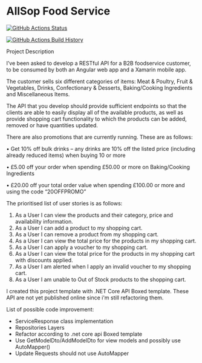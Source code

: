 # AllSop Food Service

[![GitHub Actions Status](https://github.com/Username/Project/workflows/Build/badge.svg?branch=main)](https://github.com/Username/Project/actions)

[![GitHub Actions Build History](https://buildstats.info/github/chart/Username/Project?branch=main&includeBuildsFromPullRequest=false)](https://github.com/Username/Project/actions)

Project Description

I’ve been asked to develop a RESTful API for a B2B foodservice customer, to be consumed by both an Angular web app and a Xamarin mobile app.

The customer sells six different categories of items: Meat & Poultry, Fruit & Vegetables, Drinks, Confectionary & Desserts, Baking/Cooking Ingredients and Miscellaneous Items.

The API that you develop should provide sufficient endpoints so that the clients are able to easily display all of the available products, as well as provide shopping cart functionality to which the products can be added, removed or have quantities updated.


There are also promotions that are currently running. These are as follows:

• Get 10% off bulk drinks – any drinks are 10% off the listed price (including already reduced items) when buying 10 or more

• £5.00 off your order when spending £50.00 or more on Baking/Cooking Ingredients

• £20.00 off your total order value when spending £100.00 or more and using the code “20OFFPROMO”


The prioritised list of user stories is as follows:
1. As a User I can view the products and their category, price and availability information.
2. As a User I can add a product to my shopping cart.
3. As a User I can remove a product from my shopping cart.
4. As a User I can view the total price for the products in my shopping cart.
5. As a User I can apply a voucher to my shopping cart.
6. As a User I can view the total price for the products in my shopping cart with discounts applied.
7. As a User I am alerted when I apply an invalid voucher to my shopping cart.
8. As a User I am unable to Out of Stock products to the shopping cart.



I created this project template with .NET Core API Boxed template. These API are not yet published online since i'm still refactoring them.

List of possible code improvement:

- ServiceResponse<T> class implementation
- Repositories Layers
- Refactor according to .net core api Boxed template
- Use GetModelDto/AddModelDto for view models and possibly use AutoMapper()
- Update Requests should not use AutoMapper
